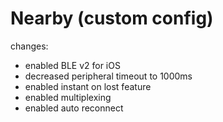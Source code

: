 # Nearby (custom config)

changes:
- enabled BLE v2 for iOS
- decreased peripheral timeout to 1000ms
- enabled instant on lost feature
- enabled multiplexing
- enabled auto reconnect